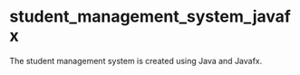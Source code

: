 # student_management_system_javafx
The student management system is created using Java and Javafx. 
